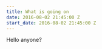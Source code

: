 ```yaml
---
title: What is going on
date: 2016-08-02 21:45:00 Z
start_date: 2016-08-02 21:45:00 Z
---
```


Hello anyone?
